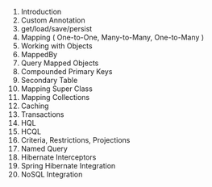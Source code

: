 1. Introduction  
2. Custom Annotation  
6. get/load/save/persist 
3. Mapping ( One-to-One, Many-to-Many, One-to-Many ) 
4. Working with Objects 
5. MappedBy
8. Query Mapped Objects 
9. Compounded Primary Keys 
10. Secondary Table 
11. Mapping Super Class 
12. Mapping Collections 
13. Caching 
14. Transactions
15. HQL 
16. HCQL  
17. Criteria, Restrictions, Projections 
18. Named Query 
19. Hibernate Interceptors 
19. Spring Hibernate Integration 
20. NoSQL Integration 
